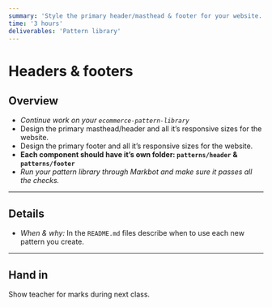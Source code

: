 ```yaml
---
summary: 'Style the primary header/masthead & footer for your website.'
time: '3 hours'
deliverables: 'Pattern library'
---
```


# Headers & footers

## Overview

- *Continue work on your `ecommerce-pattern-library`*
- Design the primary masthead/header and all it’s responsive sizes for the website.
- Design the primary footer and all it’s responsive sizes for the website.
- **Each component should have it’s own folder: `patterns/header` & `patterns/footer`**
- *Run your pattern library through Markbot and make sure it passes all the checks.*

---

## Details

- *When & why:* In the `README.md` files describe when to use each new pattern you create.

---

## Hand in

Show teacher for marks during next class.

